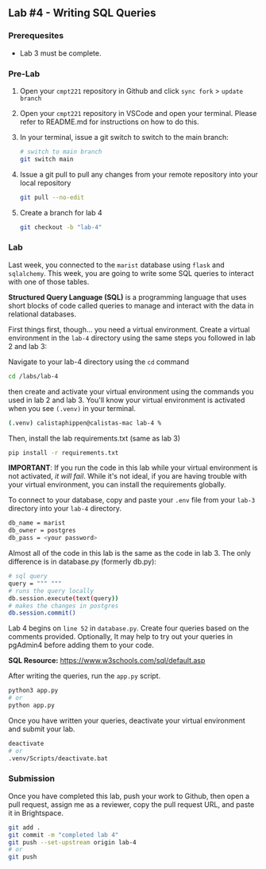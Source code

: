 ## Lab #4 - Writing SQL Queries
### Prerequesites
- Lab 3 must be complete.  

### Pre-Lab
1. Open your `cmpt221` repository in Github and click `sync fork` > `update branch`

2. Open your `cmpt221` repository in VSCode and open your terminal. Please refer to README.md for instructions on how to do this. 
3. In your terminal, issue a git switch to switch to the main branch:
    ```bash
    # switch to main branch
    git switch main
    ```
4. Issue a git pull to pull any changes from your remote repository into your local repository
    ```bash
    git pull --no-edit
    ```
5. Create a branch for lab 4
    ```bash
    git checkout -b "lab-4" 
    ```

### Lab 
Last week, you connected to the `marist` database using `flask` and `sqlalchemy`. This week, you are going to write some SQL queries to interact with one of those tables.

**Structured Query Language (SQL)** is a programming language that uses short blocks of code called queries to manage and interact with the data in relational databases.

First things first, though... you need a virtual environment. Create a virtual environment in the `lab-4` directory using the same steps you followed in lab 2 and lab 3:

Navigate to your lab-4 directory using the `cd` command
```bash
cd /labs/lab-4
```

then create and activate your virtual environment using the commands you used in lab 2 and lab 3. You'll know your virtual environment is activated when you see `(.venv)` in your terminal.
```bash
(.venv) calistaphippen@calistas-mac lab-4 %
```

Then, install the lab requirements.txt (same as lab 3)

```bash
pip install -r requirements.txt
```

**IMPORTANT**: If you run the code in this lab while your virtual environment is not activated, _it will fail_. While it's not ideal, if you are having trouble with your virtual environment, you can install the requirements globally.

To connect to your database, copy and paste your `.env` file from your `lab-3` directory into your `lab-4` directory.

```bash
db_name = marist
db_owner = postgres
db_pass = <your password>
```

Almost all of the code in this lab is the same as the code in lab 3. The only difference is in database.py (formerly db.py): 

```bash
# sql query
query = """ """
# runs the query locally
db.session.execute(text(query))
# makes the changes in postgres
db.session.commit()
```

Lab 4 begins on `line 52` in `database.py`. Create four queries based on the comments provided. Optionally, It may help to try out your queries in pgAdmin4 before adding them to your code.

**SQL Resource:** https://www.w3schools.com/sql/default.asp

After writing the queries, run the `app.py` script.

```bash
python3 app.py
# or
python app.py
```

Once you have written your queries, deactivate your virtual environment and submit your lab.
```bash
deactivate
# or
.venv/Scripts/deactivate.bat
```

### Submission
Once you have completed this lab, push your work to Github, then open a pull request, assign me as a reviewer, copy the pull request URL, and paste it in Brightspace.

```bash
git add .
git commit -m "completed lab 4"
git push --set-upstream origin lab-4
# or
git push
```

